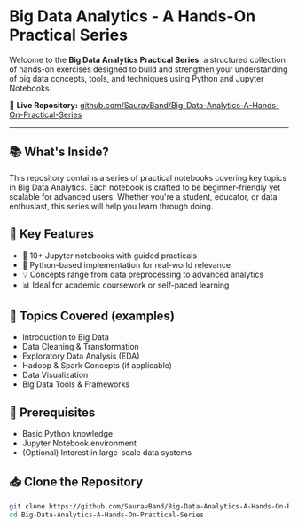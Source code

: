 # Big Data Analytics - A Hands-On Practical Series

Welcome to the **Big Data Analytics Practical Series**, a structured collection of hands-on exercises designed to build and strengthen your understanding of big data concepts, tools, and techniques using Python and Jupyter Notebooks.

🔗 **Live Repository:** [github.com/SauravBand/Big-Data-Analytics-A-Hands-On-Practical-Series](https://github.com/SauravBand/Big-Data-Analytics-A-Hands-On-Practical-Series)

---

## 📚 What's Inside?

This repository contains a series of practical notebooks covering key topics in Big Data Analytics. Each notebook is crafted to be beginner-friendly yet scalable for advanced users. Whether you're a student, educator, or data enthusiast, this series will help you learn through doing.

## 🔧 Key Features
- 📒 10+ Jupyter notebooks with guided practicals
- 🐍 Python-based implementation for real-world relevance
- 💡 Concepts range from data preprocessing to advanced analytics
- 📊 Ideal for academic coursework or self-paced learning

## 🚀 Topics Covered (examples)
- Introduction to Big Data
- Data Cleaning & Transformation
- Exploratory Data Analysis (EDA)
- Hadoop & Spark Concepts (if applicable)
- Data Visualization
- Big Data Tools & Frameworks

## 🧠 Prerequisites
- Basic Python knowledge
- Jupyter Notebook environment
- (Optional) Interest in large-scale data systems

## 📥 Clone the Repository

```bash
git clone https://github.com/SauravBand/Big-Data-Analytics-A-Hands-On-Practical-Series.git
cd Big-Data-Analytics-A-Hands-On-Practical-Series
